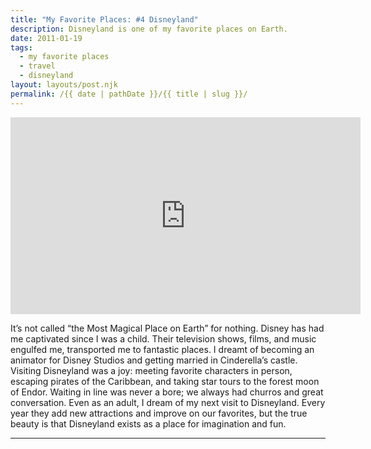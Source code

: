 ```yaml
---
title: "My Favorite Places: #4 Disneyland"
description: Disneyland is one of my favorite places on Earth.
date: 2011-01-19
tags: 
  - my favorite places
  - travel
  - disneyland
layout: layouts/post.njk
permalink: /{{ date | pathDate }}/{{ title | slug }}/
---
```


<iframe class="youtube-video" width="560" height="315" src="https://www.youtube.com/embed/HyZfIlxwsfI" title="YouTube video player" frameborder="0" allow="accelerometer; autoplay; clipboard-write; encrypted-media; gyroscope; picture-in-picture; web-share" allowfullscreen></iframe>

It’s not called “the Most Magical Place on Earth” for nothing. Disney has had me captivated since I was a child. Their television shows, films, and music engulfed me, transported me to fantastic places. I dreamt of becoming an animator for Disney Studios and getting married in Cinderella’s castle. Visiting Disneyland was a joy: meeting favorite characters in person, escaping pirates of the Caribbean, and taking star tours to the forest moon of Endor. Waiting in line was never a bore; we always had churros and great conversation. Even as an adult, I dream of my next visit to Disneyland. Every year they add new attractions and improve on our favorites, but the true beauty is that Disneyland exists as a place for imagination and fun.

---

